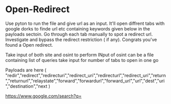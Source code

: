 # Open-Redirect


Use pyton to run the file and give url as an input. It'll open diffrent tabs with google dorks to finde url etc containing keywords given below in the payloads sectoin. Go through each tab manually to spot a redirect url. Investigate and bypass the redirect restriction ( if any). Congrats you've found a Open redirect.


 Take input of both site and osint to perform 
 INput of osint can be a file containing list of queries 
 take input for number of tabs to open in one go

Payloads are here ( "redir","redirect","redirecturi","redirect_uri","redirecturl","redirect_uri","return","returnurl","relaystate","forward","forwardurl","forward_url","url","dest","uri","destination","next
)
 
https://www.google.com/search?q= 
